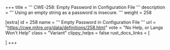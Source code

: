 +++
title = '''
CWE-258: Empty Password in Configuration File
'''
description	= '''
Using an empty string as a password is insecure.
'''
weight = 258

[extra]
id = 258
name = '''
Empty Password in Configuration File
'''
url = "https://cwe.mitre.org/data/definitions/258.html"
vote = "No Help, or Langs Won't Help"
class = "Variant"
clippy_helps = false
rust_docs_links = [
	
]
+++
